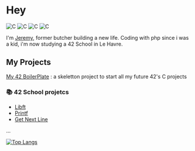 # Hey

![C](https://img.shields.io/badge/language-C-orange)
![C](https://img.shields.io/badge/language-PHP-green)
![C](https://img.shields.io/badge/language-HTML-blue)
![C](https://img.shields.io/badge/language-CSS-blue)

I'm [Jeremy](https://github.com/JeremyCheron), former butcher building a new life.
Coding with php since i was a kid, i'm now studying a 42 School in Le Havre.

## My Projects

[My 42 BoilerPlate](https://github.com/JeremyCheron/42BoilerPlate) : a skeletton project to start all my future 42's C projects

### 📚 42 School projetcs
- [Libft](https://github.com/JeremyCheron/Libft) 
- [Printf](https://github.com/JeremyCheron/ft_printf)
- [Get Next Line](https://github.com/JeremyCheron/get_next_line)
  
...


[![Top Langs](https://github-readme-stats.vercel.app/api/top-langs/?username=jeremycheron&layout=donut)](https://github.com/jeremycheron/github-readme-stats)
